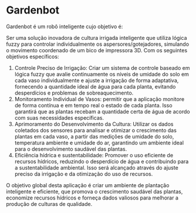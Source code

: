 # Gardenbot

Gardenbot é um robô inteligente cujo objetivo é:

Ser uma solução inovadora de cultura irrigada inteligente que utiliza lógica fuzzy para controlar individualmente os aspersores/gotejadores, simulando o movimento coordenado de um bico de impressora 3D. Com os seguintes objetivos específicos:

1. Controle Preciso de Irrigação: Criar um sistema de controle baseado em lógica fuzzy que avalie continuamente os níveis de umidade do solo em cada vaso individualmente e ajuste a irrigação de forma adaptativa, fornecendo a quantidade ideal de água para cada planta, evitando desperdícios e problemas de sobreaquecimento.
2. Monitoramento Individual de Vasos: permitir que a aplicação monitore de forma contínua e em tempo real o estado de cada planta. Isso garantirá que as plantas recebam a quantidade certa de água de acordo com suas necessidades específicas.
3. Aprimoramento do Desenvolvimento da Cultura: Utilizar os dados coletados dos sensores para analisar e otimizar o crescimento das plantas em cada vaso, a partir das medições de umidade do solo, temperatura ambiente e umidade do ar, garantindo um ambiente ideal para o desenvolvimento saudável das plantas.
4. Eficiência hídrica e sustentabilidade: Promover o uso eficiente de recursos hídricos, reduzindo o desperdício de água e contribuindo para a sustentabilidade ambiental. Isso será alcançado através do ajuste preciso da irrigação e da otimização do uso de recursos.


O objetivo global desta aplicação é criar um ambiente de plantação inteligente e eficiente, que promova o crescimento saudável das plantas, economize recursos hídricos e forneça dados valiosos para melhorar a produção de culturas de qualidade.
